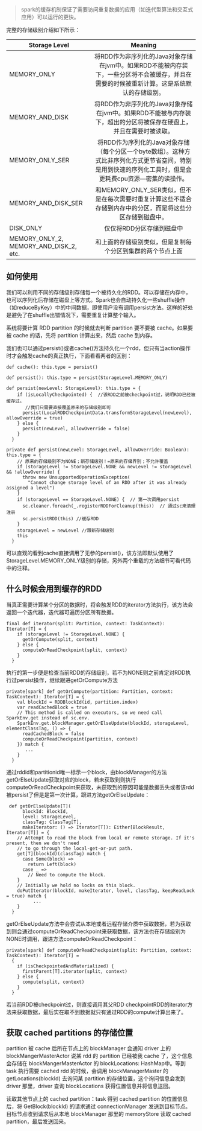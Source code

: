 > spark的缓存机制保证了需要访问重复数据的应用（如迭代型算法和交互式应用）可以运行的更快。

完整的存储级别介绍如下所示：

| Storage Level| Meaning| 
| ------------- |:-------------:|
| MEMORY_ONLY      | 将RDD作为非序列化的Java对象存储在jvm中。如果RDD不能被内存装下，一些分区将不会被缓存，并且在需要的时候被重新计算。这是系统默认的存储级别。 |
| MEMORY_AND_DISK      | 将RDD作为非序列化的Java对象存储在jvm中。如果RDD不能被与内存装下，超出的分区将被保存在硬盘上，并且在需要时被读取。|
| MEMORY_ONLY_SER | 将RDD作为序列化的Java对象存储（每个分区一个byte数组）。这种方式比非序列化方式更节省空间，特别是用到快速的序列化工具时，但是会更耗费cpu资源—密集的读操作。      |
|MEMORY_AND_DISK_SER | 和MEMORY_ONLY_SER类似，但不是在每次需要时重复计算这些不适合存储到内存中的分区，而是将这些分区存储到磁盘中。      |
| DISK_ONLY| 仅仅将RDD分区存储到磁盘中      |
| MEMORY_ONLY_2, MEMORY_AND_DISK_2, etc.| 和上面的存储级别类似，但是复制每个分区到集群的两个节点上面     |

 ## 如何使用
我们可以利用不同的存储级别存储每一个被持久化的RDD。可以存储在内存中，也可以序列化后存储在磁盘上等方式。Spark也会自动持久化一些shuffle操作（如reduceByKey）中的中间数据，即使用户没有调用persist方法。这样的好处是避免了在shuffle出错情况下，需要重复计算整个输入。

系统将要计算 RDD partition 的时候就去判断 partition 要不要被 cache。如果要被 cache 的话，先将 partition 计算出来，然后 cache 到内存。

我们也可以通过persist()或者cache()方法持久化一个rdd，但只有当action操作时才会触发cache的真正执行，下面看看两者的区别：
```
def cache(): this.type = persist()

def persist(): this.type = persist(StorageLevel.MEMORY_ONLY)

def persist(newLevel: StorageLevel): this.type = {
    if (isLocallyCheckpointed) {  //该RDD之前被checkpoint过，说明RDD已经被缓存过。
       //我们只需要直接覆盖原来的存储级别即可
      persist(LocalRDDCheckpointData.transformStorageLevel(newLevel), allowOverride = true)
    } else {
      persist(newLevel, allowOverride = false)
    }
  }

private def persist(newLevel: StorageLevel, allowOverride: Boolean): this.type = {
    // 原来的存储级别不为NONE；新存储级别！=原来的存储界别；不允许覆盖
    if (storageLevel != StorageLevel.NONE && newLevel != storageLevel && !allowOverride) {
      throw new UnsupportedOperationException(  
        "Cannot change storage level of an RDD after it was already assigned a level")
    }
    if (storageLevel == StorageLevel.NONE) {  // 第一次调用persist
      sc.cleaner.foreach(_.registerRDDForCleanup(this))  // 通过sc来清理注册
      sc.persistRDD(this) //缓存RDD
    }
    storageLevel = newLevel //跟新存储级别
    this
  }
```
可以直观的看到cache直接调用了无参的persist()，该方法即默认使用了StorageLevel.MEMORY_ONLY级别的存储，另外两个重载的方法细节可看代码中的注释。

## 什么时候会用到缓存的RDD
当真正需要计算某个分区的数据时，将会触发RDD的iterator方法执行，该方法会返回一个迭代器，迭代器可遍历分区所有数据。
```
final def iterator(split: Partition, context: TaskContext): Iterator[T] = {
    if (storageLevel != StorageLevel.NONE) {
      getOrCompute(split, context)
    } else {
      computeOrReadCheckpoint(split, context)
    }
  }
```
执行的第一步便是检查当前RDD的存储级别，若不为NONE则之前肯定对RDD执行过persist操作，继续跟进getOrCompute方法
```
private[spark] def getOrCompute(partition: Partition, context: TaskContext): Iterator[T] = {
    val blockId = RDDBlockId(id, partition.index)
    var readCachedBlock = true
    // This method is called on executors, so we need call SparkEnv.get instead of sc.env.
    SparkEnv.get.blockManager.getOrElseUpdate(blockId, storageLevel, elementClassTag, () => {
      readCachedBlock = false
      computeOrReadCheckpoint(partition, context)
    }) match {
       ...
    }
  }
```
通过rddid和partitionid唯一标示一个block，由blockManager的方法getOrElseUpdate获取对应的block，若未获取到则执行computeOrReadCheckpoint来获取，未获取到的原因可能是数据丢失或者该rdd被persist了但是是第一次计算，跟进方法getOrElseUpdate：
```
 def getOrElseUpdate[T](
      blockId: BlockId,
      level: StorageLevel,
      classTag: ClassTag[T],
      makeIterator: () => Iterator[T]): Either[BlockResult, Iterator[T]] = {
    // Attempt to read the block from local or remote storage. If it's present, then we don't need
    // to go through the local-get-or-put path.
    get[T](blockId)(classTag) match {
      case Some(block) =>
        return Left(block)
      case _ =>
        // Need to compute the block.
    }
    // Initially we hold no locks on this block.
    doPutIterator(blockId, makeIterator, level, classTag, keepReadLock = true) match {
          ...
    }
  }
```
getOrElseUpdate方法中会尝试从本地或者远程存储介质中获取数据，若为获取到则会通过computeOrReadCheckpoint来获取数据，该方法也在存储级别为NONE时调用，跟进方法computeOrReadCheckpoint：
```
private[spark] def computeOrReadCheckpoint(split: Partition, context: TaskContext): Iterator[T] =
  {
    if (isCheckpointedAndMaterialized) {
      firstParent[T].iterator(split, context)
    } else {
      compute(split, context)
    }
  }
```
若当前RDD被checkpoint过，则直接调用其父RDD checkpointRDD的iterator方法来获取数据，最后实在取不到数据就只有通过RDD的compute计算出来了。

## 获取 cached partitions 的存储位置
partition 被 cache 后所在节点上的 blockManager 会通知 driver 上的 blockMangerMasterActor 说某 rdd 的 partition 已经被我 cache 了，这个信息会存储在 blockMangerMasterActor 的 blockLocations: HashMap中。等到 task 执行需要 cached rdd 的时候，会调用 blockManagerMaster 的 getLocations(blockId) 去询问某 partition 的存储位置，这个询问信息会发到 driver 那里，driver 查询 blockLocations 获得位置信息并将信息送回。

读取其他节点上的 cached partition：task 得到 cached partition 的位置信息后，将 GetBlock(blockId) 的请求通过 connectionManager 发送到目标节点。目标节点收到请求后从本地 blockManager 那里的 memoryStore 读取 cached partition，最后发送回来。

